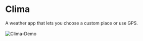 # Clima
A weather app that lets you choose a custom place or use GPS.
<br>
<br>
![Clima-Demo](https://user-images.githubusercontent.com/54943086/145815627-830d8bac-4328-4df7-a16f-a24626bea564.gif)

